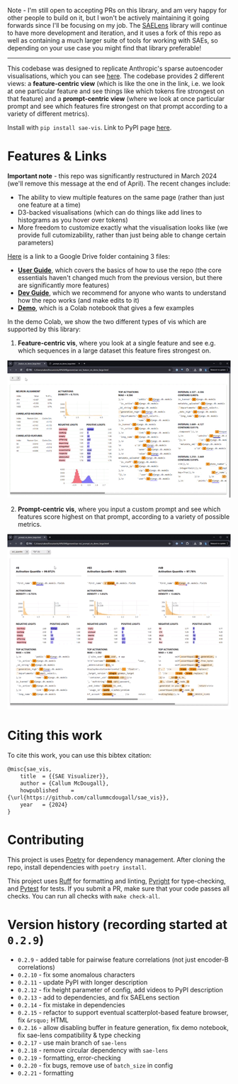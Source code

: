 Note - I'm still open to accepting PRs on this library, and am very happy for other people to build on it, but I won't be actively maintaining it going forwards since I'll be focusing on my job. The [SAELens](https://github.com/jbloomAus/SAELens) library will continue to have more development and iteration, and it uses a fork of this repo as well as containing a much larger suite of tools for working with SAEs, so depending on your use case you might find that library preferable!

---

This codebase was designed to replicate Anthropic's sparse autoencoder visualisations, which you can see [here](https://transformer-circuits.pub/2023/monosemantic-features/vis/a1.html). The codebase provides 2 different views: a **feature-centric view** (which is like the one in the link, i.e. we look at one particular feature and see things like which tokens fire strongest on that feature) and a **prompt-centric view** (where we look at once particular prompt and see which features fire strongest on that prompt according to a variety of different metrics).

Install with `pip install sae-vis`. Link to PyPI page [here](https://pypi.org/project/sae-vis/).

# Features & Links

**Important note** - this repo was significantly restructured in March 2024 (we'll remove this message at the end of April). The recent changes include:

- The ability to view multiple features on the same page (rather than just one feature at a time)
- D3-backed visualisations (which can do things like add lines to histograms as you hover over tokens)
- More freedom to customize exactly what the visualisation looks like (we provide full cutomizability, rather than just being able to change certain parameters)

[Here](https://drive.google.com/drive/folders/1sAF3Yv6NjVSjo4wu2Tmu8kMh8it6vhIb?usp=sharing) is a link to a Google Drive folder containing 3 files:

- [**User Guide**](https://docs.google.com/document/d/1QGjDB3iFJ5Y0GGpTwibUVsvpnzctRSHRLI-0rm6wt_k/edit?usp=drive_link), which covers the basics of how to use the repo (the core essentials haven't changed much from the previous version, but there are significantly more features)
- [**Dev Guide**](https://docs.google.com/document/d/10ctbiIskkkDc5eztqgADlvTufs7uzx5Wj8FE_y5petk/edit?usp=sharing), which we recommend for anyone who wants to understand how the repo works (and make edits to it)
- [**Demo**](https://colab.research.google.com/drive/1oqDS35zibmL1IUQrk_OSTxdhcGrSS6yO?usp=drive_link), which is a Colab notebook that gives a few examples

In the demo Colab, we show the two different types of vis which are supported by this library:

1. **Feature-centric vis**, where you look at a single feature and see e.g. which sequences in a large dataset this feature fires strongest on.

<!-- <img src="https://raw.githubusercontent.com/callummcdougall/computational-thread-art/master/example_images/misc/sae-snip-1B.png" width="800"> -->
<img src="https://raw.githubusercontent.com/callummcdougall/computational-thread-art/master/example_images/misc/feature-vis-video.gif" width="800">

2. **Prompt-centric vis**, where you input a custom prompt and see which features score highest on that prompt, according to a variety of possible metrics.

<!-- <img src="https://raw.githubusercontent.com/callummcdougall/computational-thread-art/master/example_images/misc/sae-snip-2.png" width="800"> -->
<img src="https://raw.githubusercontent.com/callummcdougall/computational-thread-art/master/example_images/misc/prompt-vis-video.gif" width="800">

# Citing this work

To cite this work, you can use this bibtex citation:

```
@misc{sae_vis,
    title  = {{SAE Visualizer}},
    author = {Callum McDougall},
    howpublished    = {\url{https://github.com/callummcdougall/sae_vis}},
    year   = {2024}
}
```

# Contributing

This project is uses [Poetry](https://python-poetry.org/) for dependency management. After cloning the repo, install dependencies with `poetry install`.

This project uses [Ruff](https://docs.astral.sh/ruff/) for formatting and linting, [Pyright](https://github.com/microsoft/pyright) for type-checking, and [Pytest](https://docs.pytest.org/) for tests. If you submit a PR, make sure that your code passes all checks. You can run all checks with `make check-all`.

# Version history (recording started at `0.2.9`)

- `0.2.9` - added table for pairwise feature correlations (not just encoder-B correlations)
- `0.2.10` - fix some anomalous characters
- `0.2.11` - update PyPI with longer description
- `0.2.12` - fix height parameter of config, add videos to PyPI description
- `0.2.13` - add to dependencies, and fix SAELens section
- `0.2.14` - fix mistake in dependencies
- `0.2.15` - refactor to support eventual scatterplot-based feature browser, fix `&rsquo;` HTML
- `0.2.16` - allow disabling buffer in feature generation, fix demo notebook, fix sae-lens compatibility & type checking
- `0.2.17` - use main branch of `sae-lens`
- `0.2.18` - remove circular dependency with `sae-lens`
- `0.2.19` - formatting, error-checking
- `0.2.20` - fix bugs, remove use of `batch_size` in config
- `0.2.21` - formatting

